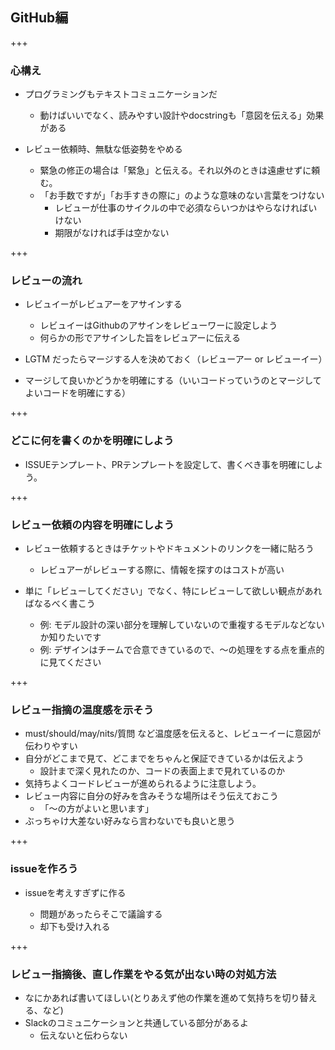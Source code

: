 ## GitHub編

+++

### 心構え

* プログラミングもテキストコミュニケーションだ
    * 動けばいいでなく、読みやすい設計やdocstringも「意図を伝える」効果がある


* レビュー依頼時、無駄な低姿勢をやめる

    * 緊急の修正の場合は「緊急」と伝える。それ以外のときは遠慮せずに頼む。
    * 「お手数ですが」「お手すきの際に」のような意味のない言葉をつけない
        * レビューが仕事のサイクルの中で必須ならいつかはやらなければいけない
        * 期限がなければ手は空かない

+++

### レビューの流れ

* レビュイーがレビュアーをアサインする
    * レビュイーはGithubのアサインをレビューワーに設定しよう
    * 何らかの形でアサインした旨をレビュアーに伝える

* LGTM だったらマージする人を決めておく（レビューアー or レビューイー）
* マージして良いかどうかを明確にする（いいコードっていうのとマージしてよいコードを明確にする）

+++

### どこに何を書くのかを明確にしよう
* ISSUEテンプレート、PRテンプレートを設定して、書くべき事を明確にしよう。

+++

### レビュー依頼の内容を明確にしよう

* レビュー依頼するときはチケットやドキュメントのリンクを一緒に貼ろう
    * レビュアーがレビューする際に、情報を探すのはコストが高い

* 単に「レビューしてください」でなく、特にレビューして欲しい観点があればなるべく書こう
    * 例: モデル設計の深い部分を理解していないので重複するモデルなどないか知りたいです
    * 例: デザインはチームで合意できているので、〜の処理をする点を重点的に見てください

+++

### レビュー指摘の温度感を示そう


* must/should/may/nits/質問 など温度感を伝えると、レビューイーに意図が伝わりやすい
* 自分がどこまで見て、どこまでをちゃんと保証できているかは伝えよう
    * 設計まで深く見れたのか、コードの表面上まで見れているのか
* 気持ちよくコードレビューが進められるように注意しよう。
* レビュー内容に自分の好みを含みそうな場所はそう伝えておこう
    * 「〜の方がよいと思います」
* ぶっちゃけ大差ない好みなら言わないでも良いと思う

+++

### issueを作ろう

* issueを考えすぎずに作る

  * 問題があったらそこで議論する
  * 却下も受け入れる

+++

### レビュー指摘後、直し作業をやる気が出ない時の対処方法

* なにかあれば書いてほしい(とりあえず他の作業を進めて気持ちを切り替える、など)
* Slackのコミュニケーションと共通している部分があるよ
    * 伝えないと伝わらない
